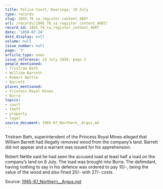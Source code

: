 ```yaml
---
title: Police Court, Kooringa, 19 July
type: records
slug: 1845_76_sa_register_content_4807
url: /records/1845_76_sa_register_content_4807/
record_id: 1845_76_sa_register_content_4807
date: '1850-07-24'
date_display: null
volume: null
issue_number: null
page: '3'
article_type: news
issue_reference: 24 July 1850, page 3
people_mentioned:
- Tristram Bath
- William Barrett
- Robert Nettle
- Barrett
places_mentioned:
- Princess Royal Mines
- Burra
topics:
- court
- theft
- property
- legal
source_document: 1985-87_Northern__Argus.md
---
```


Tristram Bath, superintendent of the Princess Royal Mines alleged that William Barrett had illegally removed wood from the company’s land.  Barrett did not appear and a warrant was issued for his apprehension.

Robert Nettle said he had seen the accused load at least half a load on the company’s land on 8 July.  The load was brought into Burra.  The defendant, having nothing to say in his defence was ordered to pay 10/-, being the value of the wood and also fined 20/- with 27/- costs.

Source: [1985-87_Northern__Argus.md](/downloads/markdown/1985-87_Northern__Argus.md)
